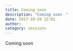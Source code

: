 ```yaml
---
title: Coming soon　
description: "Coming soon　"
date: 2017-10-28 12:01
author: 
category: sessions
---
```

Coming soon　
